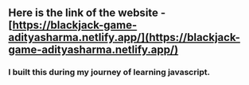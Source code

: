 ## Here is the link of the website - [https://blackjack-game-adityasharma.netlify.app/](https://blackjack-game-adityasharma.netlify.app/)
### I built this during my journey of learning javascript.
